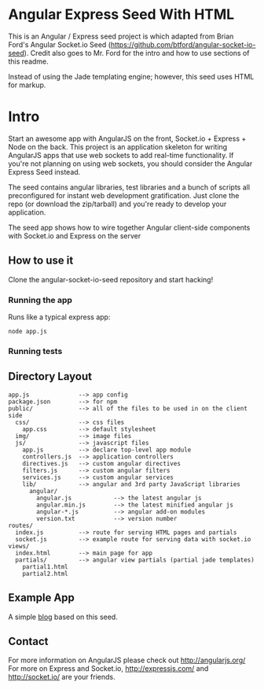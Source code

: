 # Angular Express Seed With HTML

This is an Angular / Express seed project is which adapted from Brian Ford's Angular Socket.io Seed (<https://github.com/btford/angular-socket-io-seed>). Credit also goes to Mr. Ford for the intro and how to use sections of this readme.

Instead of using the Jade templating engine; however, this seed uses HTML for markup.

# Intro

Start an awesome app with AngularJS on the front, Socket.io + Express + Node on the back. This project is an application skeleton for writing AngularJS apps that use web sockets to add real-time functionality. If you're not planning on using web sockets, you should consider the Angular Express Seed instead.

The seed contains angular libraries, test libraries and a bunch of scripts all preconfigured for instant web development gratification. Just clone the repo (or download the zip/tarball) and you're ready to develop your application.

The seed app shows how to wire together Angular client-side components with Socket.io and Express on the server

## How to use it

Clone the angular-socket-io-seed repository and start hacking!

### Running the app

Runs like a typical express app:

    node app.js

### Running tests

## Directory Layout
    
    app.js              --> app config
    package.json        --> for npm
    public/             --> all of the files to be used in on the client side
      css/              --> css files
        app.css         --> default stylesheet
      img/              --> image files
      js/               --> javascript files
        app.js          --> declare top-level app module
        controllers.js  --> application controllers
        directives.js   --> custom angular directives
        filters.js      --> custom angular filters
        services.js     --> custom angular services
        lib/            --> angular and 3rd party JavaScript libraries
          angular/
            angular.js            --> the latest angular js
            angular.min.js        --> the latest minified angular js
            angular-*.js          --> angular add-on modules
            version.txt           --> version number
    routes/
      index.js          --> route for serving HTML pages and partials
      socket.js         --> example route for serving data with socket.io
    views/
      index.html        --> main page for app
      partials/         --> angular view partials (partial jade templates)
        partial1.html
        partial2.html



## Example App

A simple [blog](https://github.com/btford/angular-express-blog) based on this seed.


## Contact

For more information on AngularJS please check out http://angularjs.org/
For more on Express and Socket.io, http://expressjs.com/ and http://socket.io/ are
your friends.
